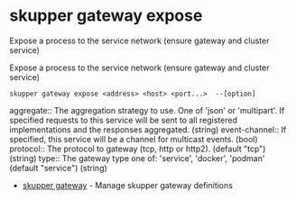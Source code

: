 # skupper gateway expose

Expose a process to the service network (ensure gateway and cluster service)

Expose a process to the service network (ensure gateway and cluster service)

    skupper gateway expose <address> <host> <port...>  --[option]

aggregate:: 
The aggregation strategy to use. One of 'json' or 'multipart'. If specified requests to this service will be sent to all registered implementations and the responses aggregated.
 (string)
event-channel:: 
If specified, this service will be a channel for multicast events.
 (bool)
protocol:: 
The protocol to gateway (tcp, http or http2). (default "tcp")
 (string)
type:: 
The gateway type one of: 'service', 'docker', 'podman' (default "service")
 (string)

* [skupper gateway](skupper_gateway.adoc)	 - Manage skupper gateway definitions
